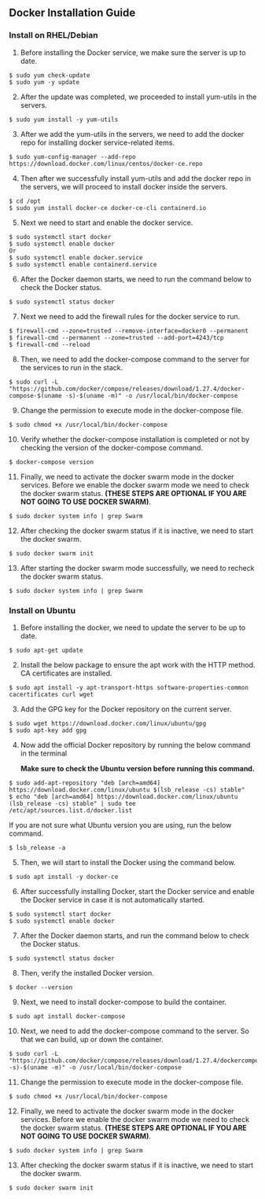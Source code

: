 ## Docker Installation Guide

### Install on RHEL/Debian

1. Before installing the Docker service, we make sure the server is up to date.

```
$ sudo yum check-update
$ sudo yum -y update
```

2. After the update was completed, we proceeded to install yum-utils in the servers.

```
$ sudo yum install -y yum-utils
```

3. After we add the yum-utils in the servers, we need to add the docker repo for installing docker service-related items.

```
$ sudo yum-config-manager --add-repo https://download.docker.com/linux/centos/docker-ce.repo
```

4. Then after we successfully install yum-utils and add the docker repo in the servers, we will proceed to install docker inside the servers.

```
$ cd /opt
$ sudo yum install docker-ce docker-ce-cli containerd.io
```

5. Next we need to start and enable the docker service.

```
$ sudo systemctl start docker
$ sudo systemctl enable docker
Or
$ sudo systemctl enable docker.service
$ sudo systemctl enable containerd.service
``` 
   
6. After the Docker daemon starts, we need to run the command below to check the Docker status.

```
$ sudo systemctl status docker
```

7. Next we need to add the firewall rules for the docker service to run.

```
$ firewall-cmd --zone=trusted --remove-interface=docker0 --permanent
$ firewall-cmd --permanent --zone=trusted --add-port=4243/tcp
$ firewall-cmd --reload
```

8. Then, we need to add the docker-compose command to the server for the services to run in the stack.

```
$ sudo curl -L "https://github.com/docker/compose/releases/download/1.27.4/docker-compose-$(uname -s)-$(uname -m)" -o /usr/local/bin/docker-compose
```

9. Change the permission to execute mode in the docker-compose file.

```
$ sudo chmod +x /usr/local/bin/docker-compose
```

10. Verify whether the docker-compose installation is completed or not by checking the version of the docker-compose command.

```
$ docker-compose version
```

11.  Finally, we need to activate the docker swarm mode in the docker services. Before we enable the docker swarm mode we need to check the docker swarm status. **(THESE STEPS ARE OPTIONAL IF YOU ARE NOT GOING TO USE DOCKER SWARM)**.

```
$ sudo docker system info | grep Swarm
```

12. After checking the docker swarm status if it is inactive, we need to start the docker swarm.

```
$ sudo docker swarm init
```

13. After starting the docker swarm mode successfully, we need to recheck the docker swarm status.

```
$ sudo docker system info | grep Swarm
```


### Install on Ubuntu

1. Before installing the docker, we need to update the server to be up to date.

```
$ sudo apt-get update
```

2. Install the below package to ensure the apt work with the HTTP method. CA certificates are installed.

```
$ sudo apt install -y apt-transport-https software-properties-common cacertificates curl wget
```

3. Add the GPG key for the Docker repository on the current server.

```
$ sudo wget https://download.docker.com/linux/ubuntu/gpg
$ sudo apt-key add gpg
```

4. Now add the official Docker repository by running the below command in the terminal

   **Make sure to check the Ubuntu version before running this command.**

```
$ sudo add-apt-repository "deb [arch=amd64] https://download.docker.com/linux/ubuntu $(lsb_release -cs) stable"
$ echo "deb [arch=amd64] https://download.docker.com/linux/ubuntu (lsb_release -cs) stable" | sudo tee /etc/apt/sources.list.d/docker.list
```

   If you are not sure what Ubuntu version you are using, run the below command.

```
$ lsb_release -a
```

5. Then, we will start to install the Docker using the command below.

```
$ sudo apt install -y docker-ce
```

6. After successfully installing Docker, start the Docker service and enable the Docker service in case it is not automatically started.

```
$ sudo systemctl start docker
$ sudo systemctl enable docker
```

7. After the Docker daemon starts, and run the command below to check the Docker status.

```
$ sudo systemctl status docker
```

8. Then, verify the installed Docker version.

```
$ docker --version
```

9. Next, we need to install docker-compose to build the container.

```
$ sudo apt install docker-compose
```

10. Next, we need to add the docker-compose command to the server. So that we can build, up or down the container.

```
$ sudo curl -L
"https://github.com/docker/compose/releases/download/1.27.4/dockercompose-$(uname -s)-$(uname -m)" -o /usr/local/bin/docker-compose
```

11. Change the permission to execute mode in the docker-compose file.

```
$ sudo chmod +x /usr/local/bin/docker-compose
```

12. Finally, we need to activate the docker swarm mode in the docker services. Before we enable the docker swarm mode we need to check the docker swarm status. **(THESE STEPS ARE OPTIONAL IF YOU ARE NOT GOING TO USE DOCKER SWARM)**.

```
$ sudo docker system info | grep Swarm
```

13. After checking the docker swarm status if it is inactive, we need to start the docker swarm.

```
$ sudo docker swarm init
```
